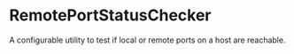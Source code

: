 # RemotePortStatusChecker
A configurable utility to test if local or remote ports on a host are reachable.
